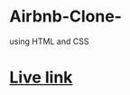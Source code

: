 # Airbnb-Clone-
using HTML and CSS

# <a href="https://d-invisible.github.io/Airbnb-Clone-/">  Live link </a>
